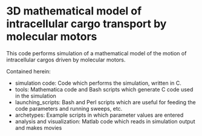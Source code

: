 # 3D mathematical model of intracellular cargo transport by molecular motors

This code performs simulation of a mathematical model of the motion of
intracellular cargos driven by molecular motors.

Contained herein:
* simulation code: Code which performs the simulation, written in C.
* tools: Mathematica code and Bash scripts which generate C code used in the
simulation
* launching_scripts: Bash and Perl scripts which are useful for feeding the
code parameters and running sweeps, etc.
* archetypes: Example scripts in which parameter values are entered
* analysis and visualization: Matlab code which reads in simulation output and
makes movies

